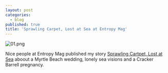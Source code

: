 ```yaml
---
layout: post
categories:
  - blog
published: true
title: 'Sprawling Carpet, Lost at Sea at Entropy Mag'
---
```

![01.png]({{site.baseurl}}/media/01.png)


Nice people at Entropy Mag published my story [Sprawling Cartpet, Lost at Sea](http://entropymag.org/sprawling-carpet-lost-at-sea/) aboout a Myrtle Beach wedding, lonely sea visions and a Cracker Barrell pregnancy.
